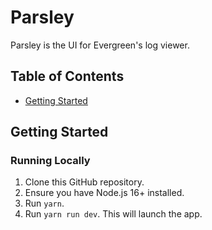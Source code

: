 # Parsley

Parsley is the UI for Evergreen's log viewer.
## Table of Contents

- [Getting Started](#getting-started)

## Getting Started

### Running Locally

1. Clone this GitHub repository.
2. Ensure you have Node.js 16+ installed.
3. Run `yarn`.
4. Run `yarn run dev`. This will launch the app.

